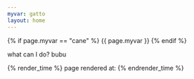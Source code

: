 ```yaml
---
myvar: gatto
layout: home
---
```


{% if page.myvar == "cane" %}
{{ page.myvar }}
{% endif %}

what can I do? bubu

{% render_time %}
page rendered at:
{% endrender_time %}
